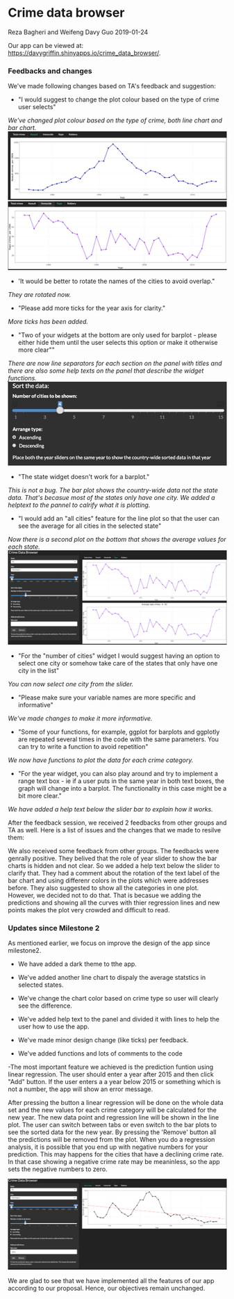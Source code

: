 Crime data browser
================
Reza Bagheri and Weifeng Davy Guo
2019-01-24

Our app can be viewed at: <https://davygriffin.shinyapps.io/crime_data_browser/>.

### Feedbacks and changes

We've made following changes based on TA's feedback and suggestion:

-   "I would suggest to change the plot colour based on the type of crime user selects"

*We've changed plot colour based on the type of crime, both line chart and bar chart.* <img src ="img/pic10.png"> <img src ="img/pic11.png">

-   'It would be better to rotate the names of the cities to avoid overlap."

*They are rotated now.*

-   "Please add more ticks for the year axis for clarity."

*More ticks has been added.*

-   "Two of your widgets at the bottom are only used for barplot - please either hide them until the user selects this option or make it otherwise more clear""

*There are now line separators for each section on the panel with titles and there are also some help texts on the panel that describe the widget functions.*<img src ="img/pic13.png">

-   "The state widget doesn't work for a barplot."

*This is not a bug. The bar plot shows the country-wide data not the state data. That's becasue most of the states only have one city. We added a helptext to the pannel to calrify what it is plotting.*

-   "I would add an "all cities" feature for the line plot so that the user can see the average for all cities in the selected state"

*Now there is a second plot on the bottom that shows the average values for each state.* <img src ="img/pic14.png">

-   "For the "number of cities" widget I would suggest having an option to select one city or somehow take care of the states that only have one city in the list"

*You can now select one city from the slider.*

-   "Please make sure your variable names are more specific and informative"

*We've made changes to make it more informative.*

-  "Some of your functions, for example, ggplot for barplots and ggplotly are repeated several times in the code with the same parameters. You can try to write a function to avoid repetition"

*We now have functions to plot the data for each crime category.*

-   "For the year widget, you can also play around and try to implement a range text box - ie if a user puts in the same year in both text boxes, the graph will change into a barplot. The functionality in this case might be a bit more clear."

*We have added a help text below the slider bar to explain how it works.*

After the feedback session, we received 2 feedbacks from other groups and TA as well. Here is a list of issues and the changes that we made to resilve them:

We also received some feedback from other groups. The feedbacks were genrally positive. They belived that the role of year slider to show the bar charts is hidden and not clear. So we added a help text below the slider to clarify that. They had a comment about the rotation of the text label of the bar chart and using differenr colors in the plots which were addresses before.
They also suggested to show all the categories in one plot. However, we decided not to do that. That is becasue we adding the predictions and showing all the curves with thier regression lines and new points makes the plot very crowded and difficult to read.


### Updates since Milestone 2

As mentioned earlier, we focus on improve the design of the app since milestone2.

-   We have added a dark theme to tthe app.

-   We've added another line chart to dispaly the average statstics in selected states.

-   We've change the chart color based on crime type so user will clearly see the difference.

-   We've added help text to the panel and divided it with lines to help the user how to use the app.

-   We've made minor design change (like ticks) per feedback.

-   We've added functions and lots of comments to the code

-The most important feature we achieved is the prediction funtion using linear regression. The user should enter a year after 2015 and  then click "Add" button. If the user enters a a year below 2015 or something which is not a number, the app will show an error message. 

After pressing the button a linear regression will be done on the whole data set and the new values for each crime category will be calculated for the new year. The new data point and regression line will be shown in the line plot. The user can switch between tabs or even switch to the bar plots to see the sorted data for the new year. By pressing the 'Remove' button all the predictions will be removed from the plot. When you do a regression analysis, it is possible that you end up with negative numbers for your prediction. This may happens for the cities that have a declining crime rate. In that case showing a negative crime rate may be meaninless, so the app sets the negative numbers to zero.

<img src ="img/pic15.png">

We are glad to see that we have implemented all the features of our app according to our proposal. Hence, our objectives remain unchanged.
